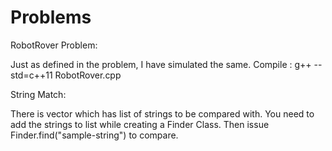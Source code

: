 # Problems

RobotRover Problem:

Just as defined in the problem, I have simulated the same.
Compile : g++ --std=c++11 RobotRover.cpp


String Match:

There is vector which has list of strings to be compared with. You need to add the strings to list while creating a Finder Class.
Then issue Finder.find("sample-string") to compare.

